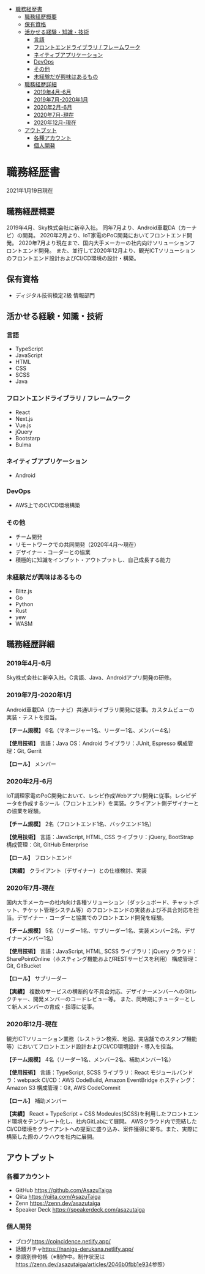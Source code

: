   
  
  
  
  
- [職務経歴書](#職務経歴書 )
  - [職務経歴概要](#職務経歴概要 )
  - [保有資格](#保有資格 )
  - [活かせる経験・知識・技術](#活かせる経験知識技術 )
    - [言語](#言語 )
    - [フロントエンドライブラリ / フレームワーク](#フロントエンドライブラリ-フレームワーク )
    - [ネイティブアプリケーション](#ネイティブアプリケーション )
    - [DevOps](#devops )
    - [その他](#その他 )
    - [未経験だが興味はあるもの](#未経験だが興味はあるもの )
  - [職務経歴詳細](#職務経歴詳細 )
    - [2019年4月-6月](#2019年4月-6月 )
    - [2019年7月-2020年1月](#2019年7月-2020年1月 )
    - [2020年2月-6月](#2020年2月-6月 )
    - [2020年7月-現在](#2020年7月-現在 )
    - [2020年12月-現在](#2020年12月-現在 )
  - [アウトプット](#アウトプット )
    - [各種アカウント](#各種アカウント )
    - [個人開発](#個人開発 )
  
  
  
  
#  職務経歴書
  
  
2021年1月19日現在
  
##  職務経歴概要
  
  
2019年4月、Sky株式会社に新卒入社。
同年7月より、Android車載DA（カーナビ）の開発。
2020年2月より、IoT家電のPoC開発においてフロントエンド開発。
2020年7月より現在まで、国内大手メーカーの社内向けソリューションフロントエンド開発。
また、並行して2020年12月より、観光ICTソリューションのフロントエンド設計およびCI/CD環境の設計・構築。
  
##  保有資格
  
  
- ディジタル技術検定2級 情報部門
  
##  活かせる経験・知識・技術
  
  
###  言語
  
  
- TypeScript
- JavaScript
- HTML
- CSS
- SCSS
- Java
  
###  フロントエンドライブラリ / フレームワーク
  
  
- React
- Next.js
- Vue.js
- jQuery
- Bootstarp
- Bulma
  
###  ネイティブアプリケーション
  
  
- Android
  
###  DevOps
  
  
- AWS上でのCI/CD環境構築
  
###  その他
  
  
- チーム開発
- リモートワークでの共同開発（2020年4月〜現在）
- デザイナー・コーダーとの協業
- 積極的に知識をインプット・アウトプットし、自己成長する能力
  
###  未経験だが興味はあるもの
  
  
- Blitz.js
- Go
- Python
- Rust
- yew
- WASM
  
##  職務経歴詳細
  
  
###  2019年4月-6月
  
  
Sky株式会社に新卒入社。C言語、Java、Androidアプリ開発の研修。
  
###  2019年7月-2020年1月
  
  
Android車載DA（カーナビ）共通UIライブラリ開発に従事。カスタムビューの実装・テストを担当。
  
**【チーム規模】**
6名（マネージャー1名、リーダー1名、メンバー4名）
  
**【使用技術】**
言語：Java
OS：Android
ライブラリ：JUnit, Espresso
構成管理：Git, Gerrit
  
**【ロール】**
メンバー
  
###  2020年2月-6月
  
  
IoT調理家電のPoC開発において、レシピ作成Webアプリ開発に従事。レシピデータを作成するツール（フロントエンド）を実装。クライアント側デザイナーとの協業を経験。
  
**【チーム規模】**
2名（フロントエンド1名、バックエンド1名）
  
**【使用技術】**
言語：JavaScript, HTML, CSS
ライブラリ：jQuery, BootStrap
構成管理：Git, GitHub Enterprise
  
**【ロール】**
フロントエンド
  
**【実績】**
クライアント（デザイナー）との仕様検討、実装
  
###  2020年7月-現在
  
  
国内大手メーカーの社内向け各種ソリューション（ダッシュボード、チャットボット、チケット管理システム等）のフロントエンドの実装および不具合対応を担当。デザイナー・コーダーと協業でのフロントエンド開発を経験。
  
**【チーム規模】**
5名（リーダー1名、サブリーダー1名、実装メンバー2名、デザイナーメンバー1名）
  
**【使用技術】**
言語：JavaScript, HTML, SCSS
ライブラリ：jQuery
クラウド：SharePointOnline（ホスティング機能およびRESTサービスを利用）
構成管理：Git, GitBucket
  
**【ロール】**
サブリーダー
  
**【実績】**
複数のサービスの横断的な不具合対応、デザイナーメンバーへのGitレクチャー、開発メンバーのコードレビュー等。
また、同時期にチューターとして新人メンバーの育成・指導に従事。
  
###  2020年12月-現在
  
  
観光ICTソリューション業務（レストラン検索、地図、実店舗でのスタンプ機能等）においてフロントエンド設計およびCI/CD環境設計・導入を担当。
  
**【チーム規模】**
4名（リーダー1名、メンバー2名、補助メンバー1名）
  
**【使用技術】**
言語：TypeScript, SCSS
ライブラリ：React
モジュールバンドラ：webpack
CI/CD：AWS CodeBuild, Amazon EventBridge
ホスティング：Amazon S3
構成管理：Git, AWS CodeCommit
  
**【ロール】**
補助メンバー
  
**【実績】**
React + TypeScript + CSS Modeules(SCSS)を利用したフロントエンド環境をテンプレート化し、社内GitLabにて展開。
AWSクラウド内で完結したCI/CD環境をクライアントへの提案に盛り込み、案件獲得に寄与。また、実際に構築した際のノウハウを社内に展開。
  
##  アウトプット
  
  
###  各種アカウント
  
  
- GitHub <https://github.com/AsazuTaiga>
- Qiita <https://qiita.com/AsazuTaiga>
- Zenn <https://zenn.dev/asazutaiga>
- Speaker Deck <https://speakerdeck.com/asazutaiga>
  
###  個人開発
  
  
- ブログ<https://coincidence.netlify.app/>
- 話題ガチャ<https://naniga-derukana.netlify.app/>
- 季語別俳句帳（※制作中。制作状況は<https://zenn.dev/asazutaiga/articles/2046b0fbb1e934>参照）
  